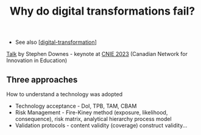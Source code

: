 ﻿---
title: Why do digital transformations fail? 
---

- See also [[digital-transformation]]

[Talk](https://www.downes.ca/cgi-bin/page.cgi?presentation=571) by Stephen Downes - keynote at [CNIE 2023](https://e.cnie-rcie.ca/conference/) (Canadian Network for Innovation in Education)


## Three approaches 

How to understand a technology was adopted 

- Technology acceptance - DoI, TPB, TAM, CBAM 
- Risk Management - Fire-Kiney method (exposure, likelihood, consequence), risk matrix, analytical hierarchy process model
- Validation protocols - content validity (coverage) construct validity...




[//begin]: # "Autogenerated link references for markdown compatibility"
[digital-transformation]: digital-transformation "Digital Transformation"
[//end]: # "Autogenerated link references"